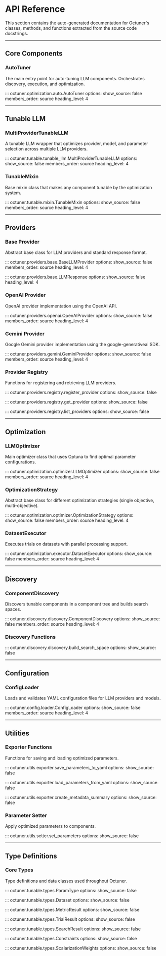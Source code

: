 # API Reference

This section contains the auto-generated documentation for Octuner's classes, methods, and functions extracted from the source code docstrings.

---

## Core Components

### AutoTuner

The main entry point for auto-tuning LLM components. Orchestrates discovery, execution, and optimization.

::: octuner.optimization.auto.AutoTuner
    options:
      show_source: false
      members_order: source
      heading_level: 4

---

## Tunable LLM

### MultiProviderTunableLLM

A tunable LLM wrapper that optimizes provider, model, and parameter selection across multiple LLM providers.

::: octuner.tunable.tunable_llm.MultiProviderTunableLLM
    options:
      show_source: false
      members_order: source
      heading_level: 4

### TunableMixin

Base mixin class that makes any component tunable by the optimization system.

::: octuner.tunable.mixin.TunableMixin
    options:
      show_source: false
      members_order: source
      heading_level: 4

---

## Providers

### Base Provider

Abstract base class for LLM providers and standard response format.

::: octuner.providers.base.BaseLLMProvider
    options:
      show_source: false
      members_order: source
      heading_level: 4

::: octuner.providers.base.LLMResponse
    options:
      show_source: false
      heading_level: 4

### OpenAI Provider

OpenAI provider implementation using the OpenAI API.

::: octuner.providers.openai.OpenAIProvider
    options:
      show_source: false
      members_order: source
      heading_level: 4

### Gemini Provider

Google Gemini provider implementation using the google-generativeai SDK.

::: octuner.providers.gemini.GeminiProvider
    options:
      show_source: false
      members_order: source
      heading_level: 4

### Provider Registry

Functions for registering and retrieving LLM providers.

::: octuner.providers.registry.register_provider
    options:
      show_source: false

::: octuner.providers.registry.get_provider
    options:
      show_source: false

::: octuner.providers.registry.list_providers
    options:
      show_source: false

---

## Optimization

### LLMOptimizer

Main optimizer class that uses Optuna to find optimal parameter configurations.

::: octuner.optimization.optimizer.LLMOptimizer
    options:
      show_source: false
      members_order: source
      heading_level: 4

### OptimizationStrategy

Abstract base class for different optimization strategies (single objective, multi-objective).

::: octuner.optimization.optimizer.OptimizationStrategy
    options:
      show_source: false
      members_order: source
      heading_level: 4

### DatasetExecutor

Executes trials on datasets with parallel processing support.

::: octuner.optimization.executor.DatasetExecutor
    options:
      show_source: false
      members_order: source
      heading_level: 4

---

## Discovery

### ComponentDiscovery

Discovers tunable components in a component tree and builds search spaces.

::: octuner.discovery.discovery.ComponentDiscovery
    options:
      show_source: false
      members_order: source
      heading_level: 4

### Discovery Functions

::: octuner.discovery.discovery.build_search_space
    options:
      show_source: false

---

## Configuration

### ConfigLoader

Loads and validates YAML configuration files for LLM providers and models.

::: octuner.config.loader.ConfigLoader
    options:
      show_source: false
      members_order: source
      heading_level: 4

---

## Utilities

### Exporter Functions

Functions for saving and loading optimized parameters.

::: octuner.utils.exporter.save_parameters_to_yaml
    options:
      show_source: false

::: octuner.utils.exporter.load_parameters_from_yaml
    options:
      show_source: false

::: octuner.utils.exporter.create_metadata_summary
    options:
      show_source: false

### Parameter Setter

Apply optimized parameters to components.

::: octuner.utils.setter.set_parameters
    options:
      show_source: false

---

## Type Definitions

### Core Types

Type definitions and data classes used throughout Octuner.

::: octuner.tunable.types.ParamType
    options:
      show_source: false

::: octuner.tunable.types.Dataset
    options:
      show_source: false

::: octuner.tunable.types.MetricResult
    options:
      show_source: false

::: octuner.tunable.types.TrialResult
    options:
      show_source: false

::: octuner.tunable.types.SearchResult
    options:
      show_source: false

::: octuner.tunable.types.Constraints
    options:
      show_source: false

::: octuner.tunable.types.ScalarizationWeights
    options:
      show_source: false

